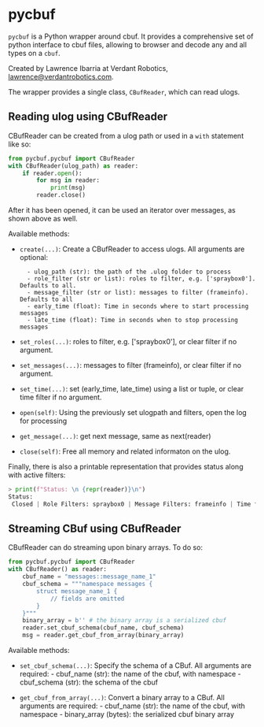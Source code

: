 # pycbuf

`pycbuf` is a Python wrapper around cbuf. It provides a comprehensive set of python interface to cbuf files, allowing to browser and decode any and all types on a `cbuf`.

Created by Lawrence Ibarria at Verdant Robotics, [lawrence@verdantrobotics.com](mailto:lawrence@verdantrobotics.com).

The wrapper provides a single class, `CBufReader`, which can read ulogs.

## Reading ulog using CBufReader

CBufReader can be created from a ulog path or used in a `with` statement like so:

```python
from pycbuf.pycbuf import CBufReader
with CBufReader(ulog_path) as reader:
    if reader.open():
        for msg in reader:
            print(msg)
        reader.close()
```

After it has been opened, it can be used an iterator over messages, as shown above as well.

Available methods:

- `create(...)`: Create a CBufReader to access ulogs. All arguments are optional:

        - ulog_path (str): the path of the .ulog folder to process
        - role_filter (str or list): roles to filter, e.g. ['spraybox0']. Defaults to all.
        - message_filter (str or list): messages to filter (frameinfo). Defaults to all
        - early_time (float): Time in seconds where to start processing messages
        - late_time (float): Time in seconds when to stop processing messages

- `set_roles(...)`: roles to filter, e.g. ['spraybox0'], or clear filter if no argument.

- `set_messages(...)`: messages to filter (frameinfo), or clear filter if no argument.

- `set_time(...)`: set (early_time, late_time) using a list or tuple, or clear time filter if no argument.

- `open(self)`: Using the previously set ulogpath and filters, open the log for processing

- `get_message(...)`: get next message, same as next(reader)

- `close(self)`: Free all memory and related informaton on the ulog.

Finally, there is also a printable representation that provides status along with active filters:

```python
> print(f"Status: \n {repr(reader)}\n")
Status:
 Closed | Role Filters: spraybox0 | Message Filters: frameinfo | Time filters: None
```

## Streaming CBuf using CBufReader

CBufReader can do streaming upon binary arrays. To do so:

```python
from pycbuf.pycbuf import CBufReader
with CBufReader() as reader:
    cbuf_name = "messages::message_name_1"
    cbuf_schema = """namespace messages {
        struct message_name_1 {
            // fields are omitted
        }
    }"""
    binary_array = b'' # the binary array is a serialized cbuf
    reader.set_cbuf_schema(cbuf_name, cbuf_schema)
    msg = reader.get_cbuf_from_array(binary_array)
```

Available methods:
- `set_cbuf_schema(...)`: Specify the schema of a CBuf. All arguments are required:
        - cbuf_name (str): the name of the cbuf, with namespace
        - cbuf_schema (str): the schema of the cbuf

- `get_cbuf_from_array(...)`: Convert a binary array to a CBuf. All arguments are required:
        - cbuf_name (str): the name of the cbuf, with namespace
        - binary_array (bytes): the serialized cbuf binary array
